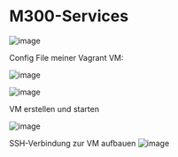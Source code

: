 # M300-Services
![image](https://github.com/norawrld/M300-Services/assets/87812697/b40aabf0-6ebe-473b-b6d2-c8bd764377f8)

Config File meiner Vagrant VM:

![image](https://github.com/norawrld/M300-Services/assets/87812697/908a5985-be41-4190-8300-de97573439e6)


![image](https://github.com/norawrld/M300-Services/assets/87812697/5ecda9aa-8b5c-4e1d-9cae-fd5c18e650a1)


VM erstellen und starten

![image](https://github.com/norawrld/M300-Services/assets/87812697/2d372448-039e-4503-9fcb-bcc23d08f094)


SSH-Verbindung zur VM aufbauen
![image](https://github.com/norawrld/M300-Services/assets/87812697/d77db202-3665-4340-b374-9858c1d27fbb)


